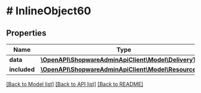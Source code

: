 # # InlineObject60

## Properties

Name | Type | Description | Notes
------------ | ------------- | ------------- | -------------
**data** | [**\OpenAPI\ShopwareAdminApiClient\Model\DeliveryTime**](DeliveryTime.md) |  | [optional]
**included** | [**\OpenAPI\ShopwareAdminApiClient\Model\Resource[]**](Resource.md) |  | [optional]

[[Back to Model list]](../../README.md#models) [[Back to API list]](../../README.md#endpoints) [[Back to README]](../../README.md)

